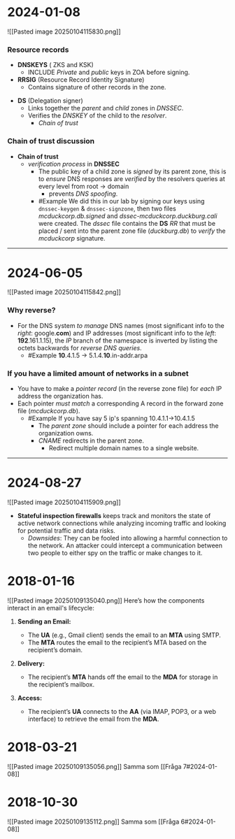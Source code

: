# 2024-01-08
![[Pasted image 20250104115830.png]]
### Resource records
- **DNSKEYS** ( ZKS and KSK)
	- INCLUDE *Private* and *public* keys in ZOA before signing.
- **RRSIG** (Resource Record Identity Signature)
	- Contains signature of other records in the zone.
* **DS** (Delegation signer)
	* Links together the *parent* and *child* zones in *DNSSEC*.
	* Verifies the *DNSKEY* of the child to the *resolver*.
		* *Chain of trust*
### Chain of trust discussion
* **Chain of trust**
	* *verification* *process* in **DNSSEC**
		* The public key of a child zone is *signed* by its parent zone, this is to *ensure* DNS responses are *verified* by the resolvers queries at every level from root -> domain 
			* prevents *DNS* *spoofing*.
		* #Example We did this in our lab by signing our keys using ``dnssec-keygen`` & ``dnssec-signzone``, then two files *mcduckcorp.db.signed* and *dssec-mcduckcorp.duckburg.cali* were created. The *dssec* file contains the **DS** *RR* that must be placed / sent into the parent zone file (*duckburg.db*) to *verify* the *mcduckcorp* signature.
---
# 2024-06-05
![[Pasted image 20250104115842.png]]
### Why reverse?
* For the DNS system *to* *manage* DNS names (most significant info to the *right*: google.**com**) and IP addresses (most significant info to the *left*: **192**.161.1.15), the *IP* branch of the namespace is inverted by listing the octets backwards for *reverse* *DNS* *queries*.
	* #Example **10**.4.1.5 -> 5.1.4.**10**.in-addr.arpa
### If you have a limited amount of networks in a subnet
* You have to make a *pointer* *record* (in the reverse zone file) for *each* IP address the organization has.
* Each pointer *must* *match* a corresponding A record in the forward zone file (*mcduckcorp.db*).
	* #Example If you have say 5 ip's spanning 10.4.1.1->10.4.1.5
		* The *parent zone* should include a pointer for each address the organization owns.
		* *CNAME* redirects in the parent zone.
			* Redirect multiple domain names to a single website.

---
# 2024-08-27
![[Pasted image 20250104115909.png]]

- **Stateful inspection firewalls** keeps track and monitors the state of active network connections while analyzing incoming traffic and looking for potential traffic and data risks. 
	- *Downsides*:
		They can be fooled into allowing a harmful connection to the network.
		An attacker could intercept a communication between two people to either spy on the traffic or make changes to it.

# 2018-01-16
![[Pasted image 20250109135040.png]]
Here’s how the components interact in an email's lifecycle:
1. **Sending an Email:**
    - The **UA** (e.g., Gmail client) sends the email to an **MTA** using SMTP.
    - The **MTA** routes the email to the recipient’s MTA based on the recipient’s domain.
    
1. **Delivery:**
    - The recipient’s **MTA** hands off the email to the **MDA** for storage in the recipient’s mailbox.
    
2. **Access:**
    - The recipient’s **UA** connects to the **AA** (via IMAP, POP3, or a web interface) to retrieve the email from the **MDA**.
# 2018-03-21
![[Pasted image 20250109135056.png]]
Samma som [[Fråga 7#2024-01-08]]
# 2018-10-30
![[Pasted image 20250109135112.png]]
Samma som [[Fråga 6#2024-01-08]]